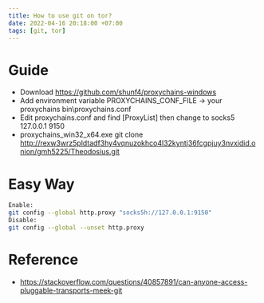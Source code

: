 ```yaml
---
title: How to use git on tor?
date: 2022-04-16 20:18:00 +07:00
tags: [git, tor]
---
```


# Guide
- Download https://github.com/shunf4/proxychains-windows
- Add environment variable PROXYCHAINS_CONF_FILE -> your proxychains bin\proxychains.conf
- Edit proxychains.conf and find [ProxyList] then change to socks5 127.0.0.1 9150
- proxychains_win32_x64.exe git clone http://rexw3wrz5pldtadf3hy4vqnuzokhco4l32kyntj36fcgpjuy3nvxidid.onion/gmh5225/Theodosius.git

# Easy Way
```bash
Enable:
git config --global http.proxy "socks5h://127.0.0.1:9150"
Disable:
git config --global --unset http.proxy
```


# Reference
- https://stackoverflow.com/questions/40857891/can-anyone-access-pluggable-transports-meek-git
